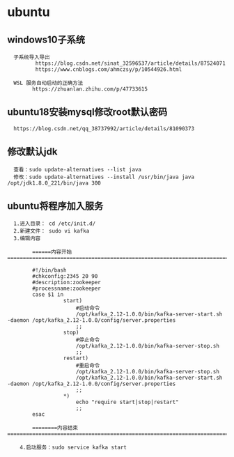 # ubuntu
## windows10子系统
      子系统导入导出
             https://blog.csdn.net/sinat_32596537/article/details/87524071
             https://www.cnblogs.com/ahmczsy/p/10544926.html
      
      WSL 服务自动启动的正确方法
            https://zhuanlan.zhihu.com/p/47733615


## ubuntu18安装mysql修改root默认密码
      https://blog.csdn.net/qq_38737992/article/details/81090373
      
## 修改默认jdk
      查看：sudo update-alternatives --list java
      修改：sudo update-alternatives --install /usr/bin/java java /opt/jdk1.8.0_221/bin/java 300
      
      

## ubuntu将程序加入服务
      1.进入目录： cd /etc/init.d/
      2.新建文件： sudo vi kafka
      3.编辑内容
      
            ======内容开始===========================================================================================
            
            #!/bin/bash
            #chkconfig:2345 20 90
            #description:zookeeper
            #processname:zookeeper
            case $1 in
                      start)
                          #启动命令    
                          /opt/kafka_2.12-1.0.0/bin/kafka-server-start.sh -daemon /opt/kafka_2.12-1.0.0/config/server.properties
                          ;;
                      stop)
                          #停止命令    
                          /opt/kafka_2.12-1.0.0/bin/kafka-server-stop.sh
                          ;;
                      restart)
                          #重启命令    
                          /opt/kafka_2.12-1.0.0/bin/kafka-server-stop.sh
                          /opt/kafka_2.12-1.0.0/bin/kafka-server-start.sh -daemon /opt/kafka_2.12-1.0.0/config/server.properties
                          ;;
                      *)
                          echo "require start|stop|restart"
                          ;;
            esac
            
            ========内容结束=========================================================================================
            
        4.启动服务：sudo service kafka start
